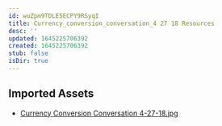 ```yaml
---
id: wuZpm9TDLE5ECPY9RSyqI
title: Currency_conversion_conversation_4 27 18 Resources
desc: ''
updated: 1645225706392
created: 1645225706392
stub: false
isDir: true
---
```

## Imported Assets
- [Currency Conversion Conversation 4-27-18.jpg](/assets/currency-conversion-conversation-4-27-18.jpg)
